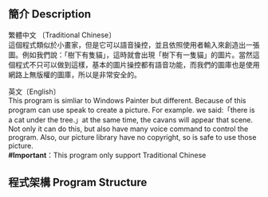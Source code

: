 
## 簡介 Description
繁體中文 〔Traditional Chinese〕<br/>
這個程式類似於小畫家，但是它可以語音操控，並且依照使用者輸入來創造出一張圖。例如我們說：「樹下有隻貓」，這時就會出現「樹下有一隻貓」的圖片。當然這個程式不只可以做到這樣，基本的圖片操控都有語音功能，而我們的圖庫也是使用網路上無版權的圖庫，所以是非常安全的。

英文〔English〕<br/>
This program is simliar to Windows Painter but different. Because of this program can use speak to create a picture. For example. we said:「there is a cat under the tree.」at the same time, the cavans will appear that scene. Not only it can do this, but also have many voice command to control the program. Also, our picture library have no copyright, so is safe to use those picture.<br/>
**#Important**：This program only support Traditional Chinese

## 程式架構 Program Structure

